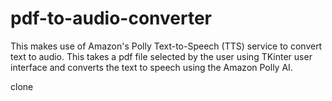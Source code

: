 # pdf-to-audio-converter
This makes use of Amazon's Polly Text-to-Speech (TTS) service to convert text to audio. This takes a pdf file selected by the user using TKinter user interface and converts the text to speech using the Amazon Polly AI.

clone
